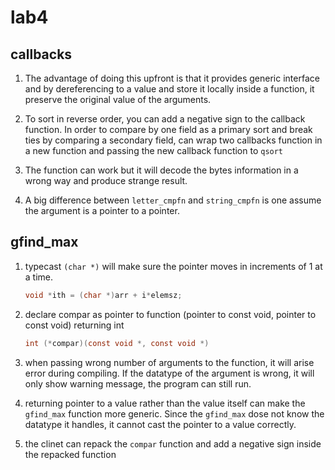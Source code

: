 # lab4


## callbacks

1. The advantage of doing this upfront is that it provides generic interface and by dereferencing to a value and store it locally inside a function, it preserve the original value of the arguments.

2. To sort in reverse order, you can add a negative sign to the callback function. In order to compare by one field as a primary sort and break ties by comparing a secondary field, can wrap two callbacks function in a new function and passing the new callback function to `qsort`

3. The function can work but it will decode the bytes information in a wrong way and produce strange result.

4. A big difference between `letter_cmpfn` and `string_cmpfn` is one assume the argument is a pointer to a pointer.


## gfind_max

1. typecast `(char *)` will make sure the pointer moves in increments of 1 at a time. 
    ```c
    void *ith = (char *)arr + i*elemsz;
    ```

2. declare compar as pointer to function (pointer to const void, pointer to const void) returning int
    ```c
    int (*compar)(const void *, const void *)
    ```
3. when passing wrong number of arguments to the function, it will arise error during compiling. If the datatype of the argument is wrong, it will only show warning message, the program can still run.

4. returning pointer to a value rather than the value itself can make the `gfind_max` function more generic. Since the `gfind_max` dose not know the datatype it handles, it cannot cast the pointer to a value correctly.

5. the clinet can repack the `compar` function and add a negative sign inside the repacked function